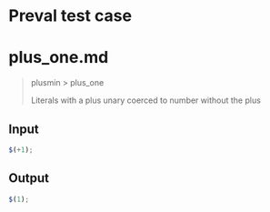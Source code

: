 # Preval test case

# plus_one.md

> plusmin > plus_one
>
> Literals with a plus unary coerced to number without the plus

## Input

`````js filename=intro
$(+1);
`````

## Output

`````js filename=intro
$(1);
`````
